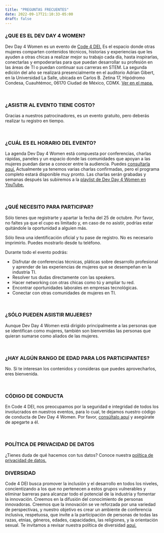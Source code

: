 ```yaml
---
title: "PREGUNTAS FRECUENTES"
date: 2022-09-17T21:10:33-05:00
draft: false
---
```


### ¿QUE ES EL DEV DAY 4 WOMEN?

Dev Day 4 Women es un evento de [Code 4 DEI.](https://code4dei.com/) Es el espacio donde otras mujeres comparten contenidos técnicos, historias y experiencias que les ayuden a otras chicas a realizar mejor su trabajo cada día, hasta inspirarlas, conectarlas y empoderarlas para que puedan desarrollar su profesión en las áreas de TI o puedan continuar sus carreras en STEM.
La segunda edición del año se realizará presencialmente en el auditorio Adrian Gibert, en la Universidad La Salle, ubicada en Carlos B. Zetina 17, Hipódromo Condesa, Cuauhtémoc, 06170 Ciudad de México, CDMX. [Ver en el mapa.](https://maps.app.goo.gl/dSovd8UMzvrr9A2R7)

<br>

### ¿ASISTIR AL EVENTO TIENE COSTO?

Gracias a nuestros patrocinadores, es un evento gratuito, pero deberás realizar tu registro en tiempo.

<br>

### ¿CUÁL ES EL HORARIO DEL EVENTO?

La agenda Dev Day 4 Women está compuesta por conferencias, charlas rápidas, paneles y un espacio donde las comunidades que apoyan a las mujeres puedan darse a conocer entre la audiencia. Puedes [consultarla aquí.](https://devday4w.com/agenda/) Actualmente ya tenemos varias charlas confirmadas, pero el programa completo estará disponible muy pronto.
Las charlas serán grabadas y semanas después las subiremos a la [playlist de Dev Day 4 Women en YouTube.](https://www.youtube.com/@softwareguru/playlists?view=50&sort=dd&shelf_id=2)

<br>

### ¿QUÉ NECESITO PARA PARTICIPAR?

Sólo tienes que registrarte y apartar la fecha del 25 de octubre. Por favor, no faltes ya que el cupo es limitado y, en caso de no asistir, podrías estar quitándole la oportunidad a alguien más.

Sólo lleva una identificación oficial y tu pase de registro. No es necesario imprimirlo. Puedes mostrarlo desde tu teléfono.

Durante todo el evento podrás:

* Disfrutar de conferencias técnicas, pláticas sobre desarrollo profesional y aprender de las experiencias de mujeres que se desempeñan en la industria TI.
* Resolver tus dudas directamente con las speakers.
* Hacer networking con otras chicas como tú y ampliar tu red.
* Encontrar oportunidades laborales en empresas tecnológicas.
* Conectar con otras comunidades de mujeres en TI.

<br>

### ¿SÓLO PUEDEN ASISTIR MUJERES?

Aunque Dev Day 4 Women está dirigido principalmente a las personas que se identifican como mujeres, también son bienvenidas las personas que quieran sumarse como aliados de las mujeres.

<br>

### ¿HAY ALGÚN RANGO DE EDAD PARA LOS PARTICIPANTES?

No. Si te interesan los contenidos y consideras que puedes aprovecharlos, eres bienvenida.

<br>

### CÓDIGO DE CONDUCTA

En Code 4 DEI, nos preocupamos por la seguridad e integridad de todos los involucrados en nuestros eventos, para lo cual, te dejamos nuestro código de conducta de Dev Day 4 Women. Por favor, [consúltalo aquí](https://devday4w.com/coc) y asegúrate de apegarte a él.

<br>


### POLÍTICA DE PRIVACIDAD DE DATOS

¿Tienes duda de qué hacemos con tus datos? Conoce nuestra [política de privacidad de datos.](https://devday4w.com/politica-de-privacidad)
<br>

### DIVERSIDAD

Code 4 DEI busca promover la inclusión y el desarrollo en todos los niveles, concientizando a los que no pertenecen a estos grupos vulnerables y eliminar barreras para alcanzar todo el potencial de la industria y fomentar la innovación.
Creemos en la difusión del conocimiento de personas innovadoras. Creemos que la innovación se ve reforzada por una variedad de perspectivas, y nuestro objetivo es crear un ambiente de conferencia inclusiva, respetuosa, que invite a la participación de personas de todas las razas, etnias, géneros, edades, capacidades, las religiones, y la orientación sexual.
Te invitamos a revisar nuestra política de diversidad [aquí.](https://devday4w.com/diversidad)